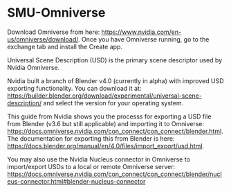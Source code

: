 # SMU-Omniverse

Download Omniverse from here: https://www.nvidia.com/en-us/omniverse/download/. Once you have Omniverse running, go to the exchange tab and install the Create app.

Universal Scene Description (USD) is the primary scene descriptor used by Nvidia Omniverse.

Nvidia built a branch of Blender v4.0 (currently in alpha) with improved USD exporting functionality. You can download it at: https://builder.blender.org/download/experimental/universal-scene-description/ and select the version for your operating system.

This guide from Nvidia shows you the processs for exporting a USD file from Blender (v3.6 but still applicable) and importing it to Omniverse: https://docs.omniverse.nvidia.com/con_connect/con_connect/blender.html. The documentation for exporting this from Blender is here: https://docs.blender.org/manual/en/4.0/files/import_export/usd.html.

You may also use the Nvidia Nucleus connector in Omniverse to import/export USDs to a local or remote Omniverse server: https://docs.omniverse.nvidia.com/con_connect/con_connect/blender/nucleus-connector.html#blender-nucleus-connector

